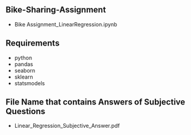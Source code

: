 ## Bike-Sharing-Assignment

* Bike Assignment_LinearRegression.ipynb



## Requirements

* python 
* pandas
* seaborn
* sklearn
* statsmodels

## File Name that contains Answers of Subjective Questions

* Linear_Regression_Subjective_Answer.pdf
